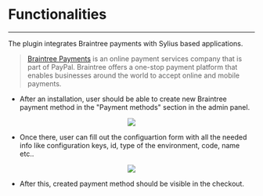 # Functionalities

---

The plugin integrates Braintree payments with Sylius based applications.
>[Braintree Payments](https://www.braintreepayments.com/pl/features/payment-methods) is an online payment services company that is part of PayPal.
Braintree offers a one-stop payment platform that enables businesses around the world to accept online and mobile payments.

- After an installation, user should be able to create new Braintree payment method in the "Payment methods" section in the admin panel.

<div align="center">
    <img src="./images/braintree_methods.png"/>
</div>

- Once there, user can fill out the configuartion form with all the needed info like configuration keys, id, type of the environment, code, name etc..

<div align="center">
    <img src="./images/braintree_create.png"/>
</div>

- After this, created payment method should be visible in the checkout.
